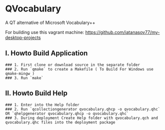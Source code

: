 # QVocabulary
A QT alternative of Microsoft Vocabulary++

For building use this vagrant machine: https://github.com/iatanasov77/my-desktop-projects

## I. Howto Build Application
	### 1. First clone or download source in the separate folder
	### 2. Run `qmake` to create a Makefile ( To Build For Windows use qmake-mingw )
	### 3. Run `make`
	
## II. Howto Build Help
	### 1. Enter into the Help folder
	### 2. Run `qcollectiongenerator qvocabulary.qhcp -o qvocabulary.qhc` OR `qhelpgenerator qvocabulary.qhcp -o qvocabulary.qhc`
	### 3. During deployment Create Help folder with qvocabulary.qch and qvocabulary.qhc files into the deployment package
	
